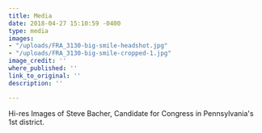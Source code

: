 ```yaml
---
title: Media
date: 2018-04-27 15:10:59 -0400
type: media
images:
- "/uploads/FRA_3130-big-smile-headshot.jpg"
- "/uploads/FRA_3130-big-smile-cropped-1.jpg"
image_credit: ''
where_published: ''
link_to_original: ''
description: ''

---
```

Hi-res Images of Steve Bacher, Candidate for Congress in Pennsylvania's 1st district.
